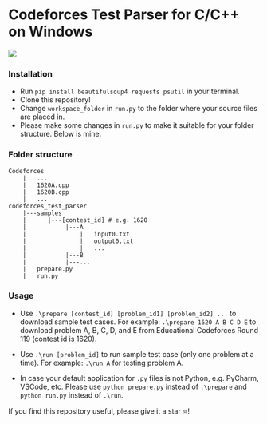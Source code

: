 # Codeforces Test Parser for C/C++ on Windows

![](https://i.ibb.co/82yzz2Q/example.png)

### Installation
* Run ```pip install beautifulsoup4 requests psutil``` in your terminal.
* Clone this repository!
* Change ```workspace_folder``` in ```run.py``` to the folder where your source files are placed in.
* Please make some changes in ```run.py``` to make it suitable for your folder structure. Below is mine.

### Folder structure
```
Codeforces
    |   ...
    |   1620A.cpp
    |   1620B.cpp
    |   ...
codeforces_test_parser
    |---samples
    |      |---[contest_id] # e.g. 1620
    |           |---A
    |               |   input0.txt
    |               |   output0.txt
    |               |   ...
    |           |---B
    |           |---...
    |   prepare.py
    |   run.py
```

### Usage
* Use ```.\prepare [contest_id] [problem_id1] [problem_id2] ...``` to download sample test cases.
For example: ```.\prepare 1620 A B C D E``` to download problem A, B, C, D, and E from Educational Codeforces Round 119 (contest id is 1620).

* Use ```.\run [problem_id]``` to run sample test case (only one problem at a time).
For example: ```.\run A``` for testing problem A.

* In case your default application for ```.py``` files is not Python, e.g. PyCharm, VSCode, etc. Please use ```python prepare.py``` instead of ```.\prepare``` and ```python run.py``` instead of ```.\run```.

If you find this repository useful, please give it a star :star:!
